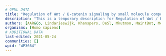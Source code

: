 ```yaml
---
# GPML DATA
title: "Regulation of Wnt / B-catenin signaling by small molecule compounds"
description: "This is a temporary description for Regulation of Wnt / B-catenin signaling by small molecule compounds"
authors: [AAR&Co, Lindarieswijk, Khanspers, DeSl, Mkutmon, MaintBot, Melodyner, Eweitz]
organisms: [Homo sapiens]
# ADDITIONAL DATA
last-edited: 2021-05-24
communities: []
wpid: "WP3664"
---
```

